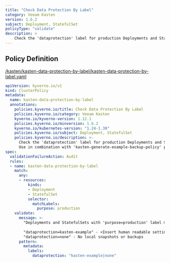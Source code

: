 ```yaml
---
title: "Check Data Protection By Label"
category: Veeam Kasten
version: 1.6.2
subject: Deployment, StatefulSet
policyType: "validate"
description: >
    Check the 'dataprotection' label for production Deployments and StatefulSet workloads. Use in combination with 'kasten-generate-example-backup-policy' policy to generate a Kasten policy for the workload namespace, if it doesn't already exist.
---
```


## Policy Definition
<a href="https://github.com/kyverno/policies/raw/main//kasten/kasten-data-protection-by-label/kasten-data-protection-by-label.yaml" target="-blank">/kasten/kasten-data-protection-by-label/kasten-data-protection-by-label.yaml</a>

```yaml
apiVersion: kyverno.io/v1
kind: ClusterPolicy
metadata:
  name: kasten-data-protection-by-label
  annotations:
    policies.kyverno.io/title: Check Data Protection By Label
    policies.kyverno.io/category: Veeam Kasten
    kyverno.io/kyverno-version: 1.12.1
    policies.kyverno.io/minversion: 1.6.2
    kyverno.io/kubernetes-version: "1.24-1.30"
    policies.kyverno.io/subject: Deployment, StatefulSet
    policies.kyverno.io/description: >-
      Check the 'dataprotection' label for production Deployments and StatefulSet workloads.
      Use in combination with 'kasten-generate-example-backup-policy' policy to generate a Kasten policy for the workload namespace, if it doesn't already exist.
spec:
  validationFailureAction: Audit
  rules:
  - name: kasten-data-protection-by-label
    match:
      any: 
      - resources:
          kinds:
          - Deployment
          - StatefulSet
          selector:
            matchLabels:
              purpose: production
    validate:
      message: >-
        "Deployments and StatefulSets with 'purpose=production' label must specify a valid 'dataprotection' label:
        
        "dataprotection=kasten-example" - <Insert human readable settings for each option>
        "dataprotection=none" - No local snapshots or backups
      pattern:
        metadata:
          labels:
            dataprotection: "kasten-example|none"

```
